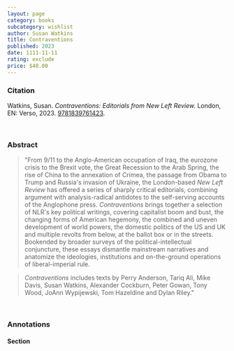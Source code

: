 ```yaml
---
layout: page
category: books
subcategory: wishlist
author: Susan Watkins
title: Contraventions
published: 2023
date: 1111-11-11
rating: exclude
price: $40.00
---
```


### Citation

Watkins, Susan. *Contraventions: Editorials from New Left Review.* London, EN: Verso, 2023. [9781839761423](https://www.versobooks.com/en-ca/products/2702-contraventions).

<br>

### Abstract

> "From 9/11 to the Anglo-American occupation of Iraq, the eurozone crisis to the Brexit vote, the Great Recession to the Arab Spring, the rise of China to the annexation of Crimea, the passage from Obama to Trump and Russia's invasion of Ukraine, the London-based *New Left Review* has offered a series of sharply critical editorials, combining argument with analysis-radical antidotes to the self-serving accounts of the Anglophone press. *Contraventions* brings together a selection of NLR's key political writings, covering capitalist boom and bust, the changing forms of American hegemony, the combined and uneven development of world powers, the domestic politics of the US and UK and multiple revolts from below, at the ballot box or in the streets. Bookended by broader surveys of the political-intellectual conjuncture, these essays dismantle mainstream narratives and anatomize the ideologies, institutions and on-the-ground operations of liberal-imperial rule.

> *Contraventions* includes texts by Perry Anderson, Tariq Ali, Mike Davis, Susan Watkins, Alexander Cockburn, Peter Gowan, Tony Wood, JoAnn Wypijewski, Tom Hazeldine and Dylan Riley."

<br>

### Annotations

#### Section

<br>
